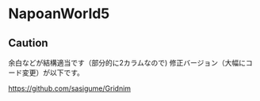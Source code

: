 # NapoanWorld5
## Caution
余白などが結構適当です（部分的に2カラムなので)
修正バージョン（大幅にコード変更）が以下です。

https://github.com/sasigume/Gridnim